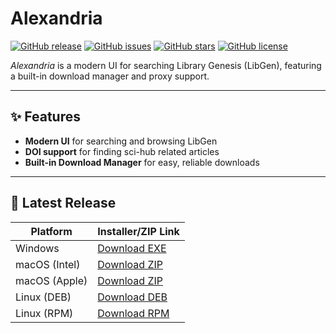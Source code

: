 # Alexandria

[![GitHub release](https://img.shields.io/github/v/release/JoshMiles/alexandria?include_prereleases&style=flat&label=latest%20release)](https://github.com/JoshMiles/alexandria/releases/latest)
[![GitHub issues](https://img.shields.io/github/issues/JoshMiles/alexandria?style=flat)](https://github.com/JoshMiles/alexandria/issues)
[![GitHub stars](https://img.shields.io/github/stars/JoshMiles/alexandria?style=flat)](https://github.com/JoshMiles/alexandria/stargazers)
[![GitHub license](https://img.shields.io/github/license/JoshMiles/alexandria?style=flat)](https://github.com/JoshMiles/alexandria/blob/main/LICENSE)

_Alexandria_ is a modern UI for searching Library Genesis (LibGen), featuring a built-in download manager and proxy support.

---

## ✨ Features

- **Modern UI** for searching and browsing LibGen
- **DOI support** for finding sci-hub related articles
- **Built-in Download Manager** for easy, reliable downloads

---
## 🚀 Latest Release

| Platform         | Installer/ZIP Link |
|------------------|-------------------|
| Windows          | [Download EXE]() |
| macOS (Intel)    | [Download ZIP](https://github.com/JoshMiles/alexandria/releases/download/v0.1.57/alexandria-darwin-x64-0.1.57.zip) |
| macOS (Apple)    | [Download ZIP](https://github.com/JoshMiles/alexandria/releases/download/v0.1.57/alexandria-darwin-arm64-0.1.57.zip) |
| Linux (DEB)      | [Download DEB]() |
| Linux (RPM)      | [Download RPM]() |

